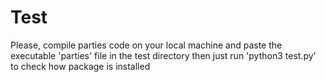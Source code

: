 # Test
Please, compile parties code on your local machine and paste the executable 'parties' file in the test directory
then just run 'python3 test.py' to check how package is installed